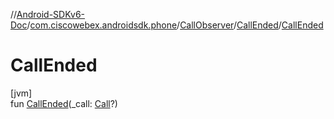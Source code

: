 //[Android-SDKv6-Doc](../../../../index.md)/[com.ciscowebex.androidsdk.phone](../../index.md)/[CallObserver](../index.md)/[CallEnded](index.md)/[CallEnded](-call-ended.md)

# CallEnded

[jvm]\
fun [CallEnded](-call-ended.md)(_call: [Call](../../-call/index.md)?)
